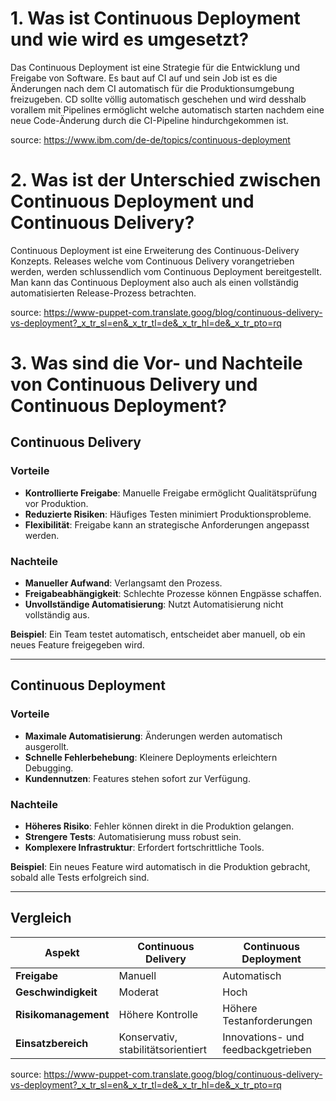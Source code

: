 # 1. Was ist Continuous Deployment und wie wird es umgesetzt?
Das Continuous Deployment ist eine Strategie für die Entwicklung und Freigabe von Software. Es baut auf CI auf und sein Job ist es die Änderungen nach dem CI automatisch für die Produktionsumgebung freizugeben. CD sollte völlig automatisch geschehen und wird desshalb vorallem mit Pipelines ermöglicht welche automatisch starten nachdem eine neue Code-Änderung durch die CI-Pipeline hindurchgekommen ist.

source: https://www.ibm.com/de-de/topics/continuous-deployment

# 2. Was ist der Unterschied zwischen Continuous Deployment und Continuous Delivery?
Continuous Deployment ist eine Erweiterung des Continuous-Delivery Konzepts. Releases welche vom Continuous Delivery vorangetrieben werden, werden schlussendlich vom Continuous Deployment bereitgestellt. Man kann das Continuous Deployment also auch als einen vollständig automatisierten Release-Prozess betrachten.

source: https://www-puppet-com.translate.goog/blog/continuous-delivery-vs-deployment?_x_tr_sl=en&_x_tr_tl=de&_x_tr_hl=de&_x_tr_pto=rq

# 3. Was sind die Vor- und Nachteile von Continuous Delivery und Continuous Deployment?

## Continuous Delivery
### Vorteile
- **Kontrollierte Freigabe**: Manuelle Freigabe ermöglicht Qualitätsprüfung vor Produktion.
- **Reduzierte Risiken**: Häufiges Testen minimiert Produktionsprobleme.
- **Flexibilität**: Freigabe kann an strategische Anforderungen angepasst werden.

### Nachteile
- **Manueller Aufwand**: Verlangsamt den Prozess.
- **Freigabeabhängigkeit**: Schlechte Prozesse können Engpässe schaffen.
- **Unvollständige Automatisierung**: Nutzt Automatisierung nicht vollständig aus.

**Beispiel**: Ein Team testet automatisch, entscheidet aber manuell, ob ein neues Feature freigegeben wird.

---

## Continuous Deployment
### Vorteile
- **Maximale Automatisierung**: Änderungen werden automatisch ausgerollt.
- **Schnelle Fehlerbehebung**: Kleinere Deployments erleichtern Debugging.
- **Kundennutzen**: Features stehen sofort zur Verfügung.

### Nachteile
- **Höheres Risiko**: Fehler können direkt in die Produktion gelangen.
- **Strengere Tests**: Automatisierung muss robust sein.
- **Komplexere Infrastruktur**: Erfordert fortschrittliche Tools.

**Beispiel**: Ein neues Feature wird automatisch in die Produktion gebracht, sobald alle Tests erfolgreich sind.

---

## Vergleich

| **Aspekt**             | **Continuous Delivery**          | **Continuous Deployment**         |
|-------------------------|-----------------------------------|------------------------------------|
| **Freigabe**            | Manuell                         | Automatisch                       |
| **Geschwindigkeit**     | Moderat                         | Hoch                              |
| **Risikomanagement**    | Höhere Kontrolle                | Höhere Testanforderungen          |
| **Einsatzbereich**      | Konservativ, stabilitätsorientiert | Innovations- und feedbackgetrieben |

source: https://www-puppet-com.translate.goog/blog/continuous-delivery-vs-deployment?_x_tr_sl=en&_x_tr_tl=de&_x_tr_hl=de&_x_tr_pto=rq
